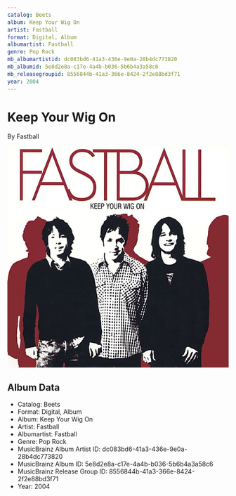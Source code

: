 ```yaml
---
catalog: Beets
album: Keep Your Wig On
artist: Fastball
format: Digital, Album
albumartist: Fastball
genre: Pop Rock
mb_albumartistid: dc083bd6-41a3-436e-9e0a-28b4dc773820
mb_albumid: 5e8d2e8a-c17e-4a4b-b036-5b6b4a3a58c6
mb_releasegroupid: 8556844b-41a3-366e-8424-2f2e88bd3f71
year: 2004
---
```


# Keep Your Wig On

By Fastball

![](../../assets/beetscovers/Fastball-Keep_Your_Wig_On.jpg)

## Album Data

- Catalog: Beets
- Format: Digital, Album
- Album: Keep Your Wig On
- Artist: Fastball
- Albumartist: Fastball
- Genre: Pop Rock
- MusicBrainz Album Artist ID: dc083bd6-41a3-436e-9e0a-28b4dc773820
- MusicBrainz Album ID: 5e8d2e8a-c17e-4a4b-b036-5b6b4a3a58c6
- MusicBrainz Release Group ID: 8556844b-41a3-366e-8424-2f2e88bd3f71
- Year: 2004


